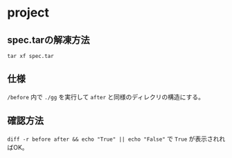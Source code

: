 # project 

## spec.tarの解凍方法 
`tar xf spec.tar`

## 仕様
`/before` 内で `./gg` を実行して `after` と同様のディレクリの構造にする。
  
## 確認方法 
`diff -r before after && echo "True" || echo "False"` で `True` が表示されればOK。
